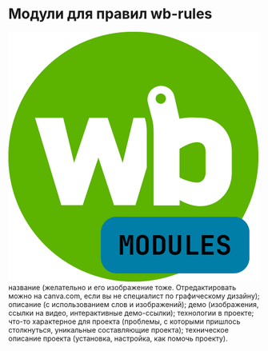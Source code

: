 # Модули для правил wb-rules
![alt text](logo.png)
название (желательно и его изображение тоже. Отредактировать можно на canva.com, если вы не специалист по графическому дизайну);
описание (с использованием слов и изображений);
демо (изображения, ссылки на видео, интерактивные демо-ссылки);
технологии в проекте;
что-то характерное для проекта (проблемы, с которыми пришлось столкнуться, уникальные составляющие проекта);
техническое описание проекта (установка, настройка, как помочь проекту).